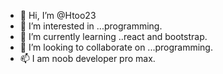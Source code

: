 - 👋 Hi, I’m @Htoo23
- 👀 I’m interested in ...programming.
- 🌱 I’m currently learning ..react and bootstrap.
- 💞️ I’m looking to collaborate on ...programming.
- 📫 I am noob developer pro max.

<!---
Htoo23/Htoo23 is a ✨ special ✨ repository because its `README.md` (this file) appears on your GitHub profile.
You can click the Preview link to take a look at your changes.
--->
